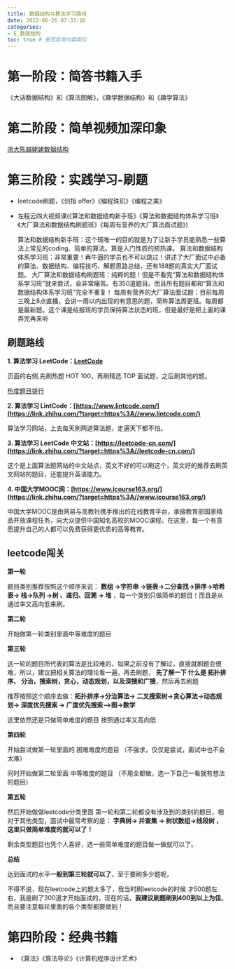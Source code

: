```yaml
---
title: 数据结构与算法学习路线
date: 2022-06-26 07:33:16
categories:
- E_数据结构
toc: true # 是否启用内容索引
---
```


# 第一阶段：简答书籍入手

《大话数据结构》和《算法图解》，《趣学数据结构》和《趣学算法》

# 第二阶段：简单视频加深印象

[浙大陈越姥姥数据结构](https://www.bilibili.com/video/BV1JW411i731)

# 第三阶段：实践学习-刷题

- leetcode刷题，《剑指 offer》《编程珠玑》《编程之美》

- 左程云四大视频课(《算法和数据结构新手班》《算法和数据结构体系学习班》《大厂算法和数据结构刷题班》《每周有营养的大厂算法面试题》)

  算法和数据结构新手班：这个班唯一的目的就是为了让新手学员能熟悉一些算法上常见的coding、简单的算法。算是入门性质的预热课。
  算法和数据结构体系学习班：非常重要！再牛逼的学员也不可以跳过！讲述了大厂面试中必备的算法、数据结构、编程技巧、解题思路总结，还有188题的真实大厂面试题。
  大厂算法和数据结构刷题班：纯粹的题！但是不看完“算法和数据结构体系学习班”就来尝试，会非常痛苦。有350道题目。而且所有题目都和“算法和数据结构体系学习班”完全不重复！
  每周有营养的大厂算法面试题：目前每周三晚上8点直播，会讲一周以内出现的有意思的题，简称算法周更班。每周都是最新题。这个课是给报班的学员保持算法状态的班，但是最好是把上面的课弄完再来听

## 刷题路线

**1. 算法学习 LeetCode：[LeetCode](https://leetcode.cn/)**

页面的右侧,先刷热题 HOT 100，再刷精选 TOP 面试题，之后刷其他的题。

[热度题目排行](https://codetop.cc/home)

**2. 算法学习 LintCode：[https://www.lintcode.com/](https://link.zhihu.com/?target=https%3A//www.lintcode.com/)**

算法学习网站，上去每天刷两道算法题，走遍天下都不怕。

**3. 算法学习 LeetCode 中文站：[https://leetcode-cn.com/](https://link.zhihu.com/?target=https%3A//leetcode-cn.com/)**

这个是上面算法题网站的中文站点，英文不好的可以刷这个，英文好的推荐去刷英文网站的题目，还能提升英语能力。

**4. 中国大学MOOC网：[https://www.icourse163.org/](https://link.zhihu.com/?target=https%3A//www.icourse163.org/)**

中国大学MOOC是由网易与高教社携手推出的在线教育平台，承接教育部国家精品开放课程任务，向大众提供中国知名高校的MOOC课程。在这里，每一个有意愿提升自己的人都可以免费获得更优质的高等教育。

## **leetcode闯关**

 **第一轮**

题目类别推荐按照这个顺序来说： **数组 ->字符串 ->链表->二分查找->排序->哈希表-> 栈->队列 ->树 、递归、回溯 -> 堆** ，每一个类别只做简单的题目！而且是从通过率又高向低来刷。

**第二轮**

开始做第一轮类别里面中等难度的题目

**第三轮**

这一轮的题目所代表的算法是比较难的，如果之前没有了解过，直接就刷题会很难，所以，建议把相关算法的理论看一遍，再去刷题， **先了解一下 什么是 拓扑排序、 分治，搜索树，贪心，动态规划，以及深搜和广搜**，然后再去刷题

推荐按照这个顺序去做：**拓扑排序->分治算法-> 二叉搜索树->贪心算法->动态规划-> 深度优先搜索 -> 广度优先搜索-->图->数学**

这里依然还是只做简单难度的题目 按照通过率又高向低

**第四轮**

开始尝试做第一轮里面的 困难难度的题目 （不强求，仅仅是尝试，面试中也不会太难）

同时开始做第二轮里面 中等难度的题目 （不用全都做，选一下自己一看就有想法的题目）

**第五轮**

然后开始做做leetcode分类里面 第一轮和第二轮都没有涉及到的类别的题目，相对于其他类型，面试中最常考察的是： **字典树-> 并查集 -> 树状数组->线段树 ， 这里只做简单难度的就可以了！**

剩余类型题目也凭个人喜好，选一些简单难度的题目做一做就可以了。

**总结**

达到面试的水平**一般到第三轮就可以了**，至于要刷多少题呢，

不得不说，现在leetcode上的题太多了，我当时刷leetcode的时候 才500题左右，我是刷了300道才开始面试的，现在的话，**我建议刷题刷到400到以上为佳**。 而且要注意每轮里面的各个类型都要做到！

# 第四阶段：经典书籍

- 《算法》《算法导论》《计算机程序设计艺术》